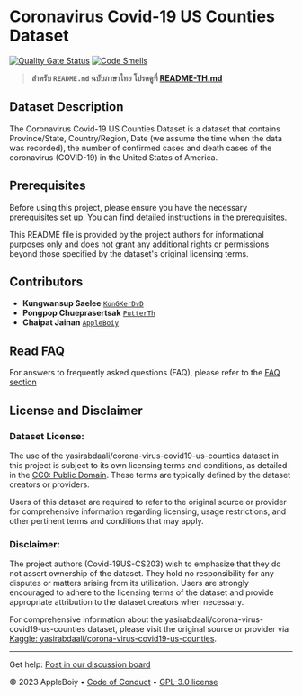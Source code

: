 # Coronavirus Covid-19 US Counties Dataset
[![Quality Gate Status](https://sonarcloud.io/api/project_badges/measure?project=AppleBoiy_Covid-19US-CS203&metric=alert_status)](https://sonarcloud.io/summary/new_code?id=AppleBoiy_Covid-19US-CS203) [![Code Smells](https://sonarcloud.io/api/project_badges/measure?project=AppleBoiy_Covid-19US-CS203&metric=code_smells)](https://sonarcloud.io/summary/new_code?id=AppleBoiy_Covid-19US-CS203)

> **สำหรับ `README.md` ฉบับภาษาไทย โปรดดูที่ [README-TH.md](README-TH.md)**

## Dataset Description
The Coronavirus Covid-19 US Counties Dataset is a dataset that contains Province/State,
Country/Region, Date (we assume the time when the data was recorded),
the number of confirmed cases and death cases of the coronavirus (COVID-19) in the United States of America.

## Prerequisites

Before using this project, please ensure you have the necessary prerequisites set up. You can find detailed instructions in the [prerequisites.](docs/prerequisites.md)

This README file is provided by the project authors for informational purposes only and does not grant any additional rights or permissions beyond those specified by the dataset's original licensing terms.

## Contributors

- **Kungwansup Saelee** [`KonGKerDvD`](https://github.com/KonGKerDvD)
- **Pongpop Chueprasertsak** [`PutterTh`](https://github.com/PutterTh)
- **Chaipat Jainan** [`AppleBoiy`](https://github.com/AppleBoiy)

## Read FAQ

For answers to frequently asked questions (FAQ), please refer to the [FAQ section](docs/FAQ.md)

## License and Disclaimer

### Dataset License:

The use of the yasirabdaali/corona-virus-covid19-us-counties dataset in this project is subject to its own licensing terms 
and conditions, as detailed in the [CC0: Public Domain](https://creativecommons.org/publicdomain/zero/1.0/). These terms are typically defined by the dataset creators or providers.

Users of this dataset are required to refer to the original source or provider for comprehensive information regarding licensing,
usage restrictions, and other pertinent terms and conditions that may apply.


### Disclaimer:

The project authors (Covid-19US-CS203) wish to emphasize that they do not assert ownership of the dataset. They hold no responsibility for any disputes or matters arising from its utilization. Users are strongly encouraged to adhere to the licensing terms of the dataset and provide appropriate attribution to the dataset creators when necessary.

For comprehensive information about the yasirabdaali/corona-virus-covid19-us-counties dataset, please visit the original source or provider via [Kaggle: yasirabdaali/corona-virus-covid19-us-counties](https://www.kaggle.com/datasets/yasirabdaali/corona-virus-covid19-us-counties).

---

Get help: [Post in our discussion board](https://github.com/AppleBoiy/Covid-19US-CS203/discussions)

&copy; 2023 AppleBoiy &bull; [Code of Conduct](CODE_OF_CONDUCT.md) &bull; [GPL-3.0 license](../LICENSE)

